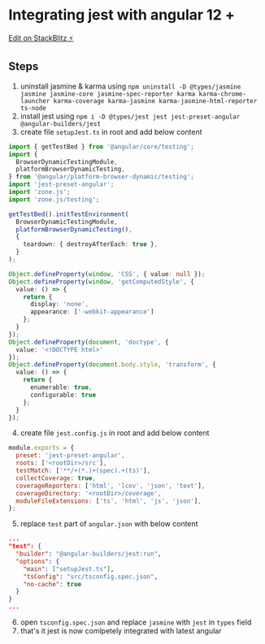 # Integrating jest with angular 12 +

[Edit on StackBlitz ⚡️](https://stackblitz.com/edit/node-wvshji)

## Steps

1. uninstall jasmine & karma using `npm uninstall -D @types/jasmine jasmine jasmine-core jasmine-spec-reporter karma karma-chrome-launcher karma-coverage karma-jasmine karma-jasmine-html-reporter ts-node`
2. install jest using `npm i -D @types/jest jest jest-preset-angular @angular-builders/jest`
3. create file `setupJest.ts` in root and add below content

```typescript
import { getTestBed } from '@angular/core/testing';
import {
  BrowserDynamicTestingModule,
  platformBrowserDynamicTesting,
} from '@angular/platform-browser-dynamic/testing';
import 'jest-preset-angular';
import 'zone.js';
import 'zone.js/testing';

getTestBed().initTestEnvironment(
  BrowserDynamicTestingModule,
  platformBrowserDynamicTesting(),
  {
    teardown: { destroyAfterEach: true },
  }
);

Object.defineProperty(window, 'CSS', { value: null });
Object.defineProperty(window, 'getComputedStyle', {
  value: () => {
    return {
      display: 'none',
      appearance: ['-webkit-appearance']
    };
  }
});
Object.defineProperty(document, 'doctype', {
  value: '<!DOCTYPE html>'
});
Object.defineProperty(document.body.style, 'transform', {
  value: () => {
    return {
      enumerable: true,
      configurable: true
    };
  }
});

```

4. create file `jest.config.js` in root and add below content

```javascript
module.exports = {
  preset: 'jest-preset-angular',
  roots: ['<rootDir>/src'],
  testMatch: ['**/+(*.)+(spec).+(ts)'],
  collectCoverage: true,
  coverageReporters: ['html', 'lcov', 'json', 'text'],
  coverageDirectory: '<rootDir>/coverage',
  moduleFileExtensions: ['ts', 'html', 'js', 'json'],
};
```

5. replace `test` part of `angular.json` with below content

```json
...
"test": {
  "builder": "@angular-builders/jest:run",
  "options": {
    "main": ["setupJest.ts"],
    "tsConfig": "src/tsconfig.spec.json",
    "no-cache": true
  }
}
...
```

6. open `tsconfig.spec.json` and replace `jasmine` with `jest` in `types` field
7. that's it jest is now comlpetely integrated with latest angular
